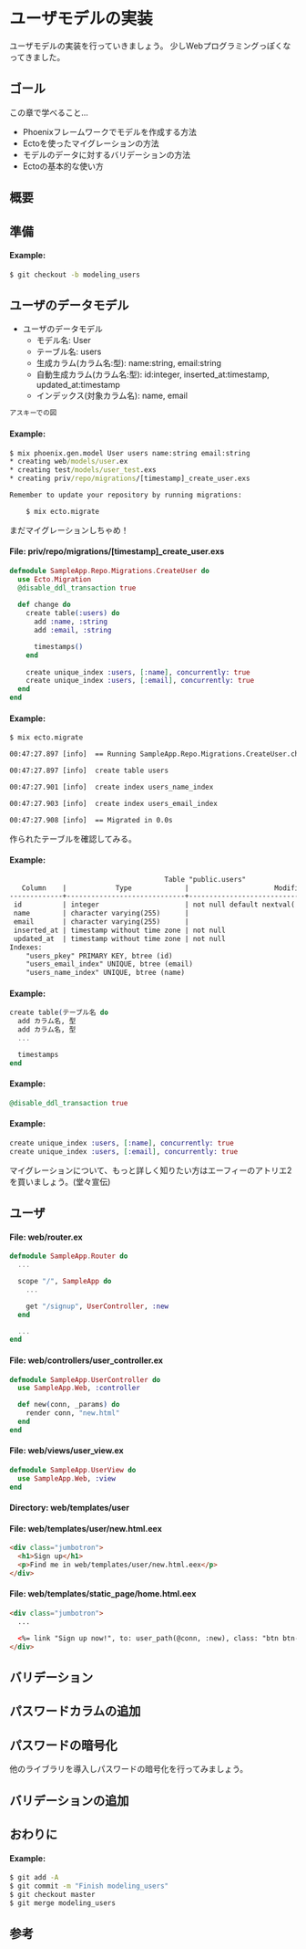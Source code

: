 # ユーザモデルの実装

ユーザモデルの実装を行っていきましょう。
少しWebプログラミングっぽくなってきました。

## ゴール

この章で学べること...

- Phoenixフレームワークでモデルを作成する方法
- Ectoを使ったマイグレーションの方法
- モデルのデータに対するバリデーションの方法
- Ectoの基本的な使い方

## 概要

## 準備

#### Example:

```cmd
$ git checkout -b modeling_users
```

## ユーザのデータモデル

- ユーザのデータモデル
  * モデル名: User
  * テーブル名: users
  * 生成カラム(カラム名:型): name:string, email:string
  * 自動生成カラム(カラム名:型): id:integer, inserted_at:timestamp, updated_at:timestamp
  * インデックス(対象カラム名): name, email

```txt
アスキーでの図
```

#### Example:

```cmd
$ mix phoenix.gen.model User users name:string email:string
* creating web/models/user.ex
* creating test/models/user_test.exs
* creating priv/repo/migrations/[timestamp]_create_user.exs

Remember to update your repository by running migrations:

    $ mix ecto.migrate

```

まだマイグレーションしちゃめ！

#### File: priv/repo/migrations/[timestamp]_create_user.exs 

```elixir
defmodule SampleApp.Repo.Migrations.CreateUser do
  use Ecto.Migration
  @disable_ddl_transaction true
 
  def change do
    create table(:users) do
      add :name, :string
      add :email, :string

      timestamps()
    end
    
    create unique_index :users, [:name], concurrently: true
    create unique_index :users, [:email], concurrently: true
  end
end
```

#### Example:

```cmd
$ mix ecto.migrate

00:47:27.897 [info]  == Running SampleApp.Repo.Migrations.CreateUser.change/0 forward

00:47:27.897 [info]  create table users

00:47:27.901 [info]  create index users_name_index

00:47:27.903 [info]  create index users_email_index

00:47:27.908 [info]  == Migrated in 0.0s
```

作られたテーブルを確認してみる。

#### Example:

```txt
                                      Table "public.users"
   Column    |            Type             |                     Modifiers                      
-------------+-----------------------------+----------------------------------------------------
 id          | integer                     | not null default nextval('users_id_seq'::regclass)
 name        | character varying(255)      | 
 email       | character varying(255)      | 
 inserted_at | timestamp without time zone | not null
 updated_at  | timestamp without time zone | not null
Indexes:
    "users_pkey" PRIMARY KEY, btree (id)
    "users_email_index" UNIQUE, btree (email)
    "users_name_index" UNIQUE, btree (name)
```

#### Example:

```elixir
create table(テーブル名 do
  add カラム名, 型
  add カラム名, 型
  ...

  timestamps
end
```

#### Example:

```elixir
@disable_ddl_transaction true
```

#### Example:

```elixir
create unique_index :users, [:name], concurrently: true
create unique_index :users, [:email], concurrently: true
```

マイグレーションについて、もっと詳しく知りたい方はエーフィーのアトリエ2を買いましょう。(堂々宣伝)

## ユーザ

#### File: web/router.ex

```elixir
defmodule SampleApp.Router do
  ...

  scope "/", SampleApp do
    ...

    get "/signup", UserController, :new
  end

  ...
end
```

#### File: web/controllers/user_controller.ex

```elixir
defmodule SampleApp.UserController do
  use SampleApp.Web, :controller

  def new(conn, _params) do
    render conn, "new.html"
  end
end
```

#### File: web/views/user_view.ex

```elixir
defmodule SampleApp.UserView do
  use SampleApp.Web, :view
end
```

#### Directory: web/templates/user

#### File: web/templates/user/new.html.eex

```html
<div class="jumbotron">
  <h1>Sign up</h1>
  <p>Find me in web/templates/user/new.html.eex</p>
</div>
```

#### File: web/templates/static_page/home.html.eex

```html
<div class="jumbotron">
  ...

  <%= link "Sign up now!", to: user_path(@conn, :new), class: "btn btn-large btn-primary" %>
</div>
```

## バリデーション

## パスワードカラムの追加

## パスワードの暗号化

他のライブラリを導入しパスワードの暗号化を行ってみましょう。

## バリデーションの追加

## おわりに

#### Example:

```cmd
$ git add -A
$ git commit -m "Finish modeling_users"
$ git checkout master
$ git merge modeling_users
```

## 参考



